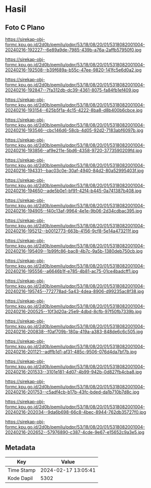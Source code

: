 # Hasil

## Foto C Plano

https://sirekap-obj-formc.kpu.go.id/2d0b/pemilu/pdpr/53/18/08/20/01/5318082001004-20240216-192227--6e89a9de-7985-439b-a76a-2affb57950f0.jpg

https://sirekap-obj-formc.kpu.go.id/2d0b/pemilu/pdpr/53/18/08/20/01/5318082001004-20240216-192508--b39f689a-b55c-47ee-9820-141fc5e6d0a2.jpg

https://sirekap-obj-formc.kpu.go.id/2d0b/pemilu/pdpr/53/18/08/20/01/5318082001004-20240216-192847--7fa312db-dc39-4361-8075-fa84fb1ef409.jpg

https://sirekap-obj-formc.kpu.go.id/2d0b/pemilu/pdpr/53/18/08/20/01/5318082001004-20240216-193154--625b5f1a-4c15-4222-8ba8-d8b400b6cbce.jpg

https://sirekap-obj-formc.kpu.go.id/2d0b/pemilu/pdpr/53/18/08/20/01/5318082001004-20240216-193546--cbc146d6-58cb-4d05-92d2-7183abf6097b.jpg

https://sirekap-obj-formc.kpu.go.id/2d0b/pemilu/pdpr/53/18/08/20/01/5318082001004-20240216-193856--af9e211e-5bd6-4358-9720-3773590209fd.jpg

https://sirekap-obj-formc.kpu.go.id/2d0b/pemilu/pdpr/53/18/08/20/01/5318082001004-20240216-194331--bac03c0e-30af-4940-84d2-80a52995403f.jpg

https://sirekap-obj-formc.kpu.go.id/2d0b/pemilu/pdpr/53/18/08/20/01/5318082001004-20240216-194650--ade5b0e1-bf91-42f4-b445-0a741387b408.jpg

https://sirekap-obj-formc.kpu.go.id/2d0b/pemilu/pdpr/53/18/08/20/01/5318082001004-20240216-194905--f40c13af-9964-4e1e-9b06-2d34cdbac395.jpg

https://sirekap-obj-formc.kpu.go.id/2d0b/pemilu/pdpr/53/18/08/20/01/5318082001004-20240216-195212--b0012773-663b-4156-9cf8-5e14a473211f.jpg

https://sirekap-obj-formc.kpu.go.id/2d0b/pemilu/pdpr/53/18/08/20/01/5318082001004-20240216-195409--1b99fc86-bac8-4b7c-9a5b-1380deb750cb.jpg

https://sirekap-obj-formc.kpu.go.id/2d0b/pemilu/pdpr/53/18/08/20/01/5318082001004-20240216-195556--a6646b1f-e785-4b81-ac75-01ce4badcff1.jpg

https://sirekap-obj-formc.kpu.go.id/2d0b/pemilu/pdpr/53/18/08/20/01/5318082001004-20240216-195745--772778ad-5a43-4dea-8906-d99235ac8f38.jpg

https://sirekap-obj-formc.kpu.go.id/2d0b/pemilu/pdpr/53/18/08/20/01/5318082001004-20240216-200525--10f3d20a-25e9-4dbd-8cfb-97f50fb7339b.jpg

https://sirekap-obj-formc.kpu.go.id/2d0b/pemilu/pdpr/53/18/08/20/01/5318082001004-20240216-200838--f0af709b-180a-419a-a383-848de6c6c505.jpg

https://sirekap-obj-formc.kpu.go.id/2d0b/pemilu/pdpr/53/18/08/20/01/5318082001004-20240216-201121--adffb1d1-af31-485c-9506-076d4da7bf7b.jpg

https://sirekap-obj-formc.kpu.go.id/2d0b/pemilu/pdpr/53/18/08/20/01/5318082001004-20240216-201533--3101e181-4d07-4b99-942b-0d827fb4cba8.jpg

https://sirekap-obj-formc.kpu.go.id/2d0b/pemilu/pdpr/53/18/08/20/01/5318082001004-20240216-201753--c5adf4cb-b17b-43fc-bded-da1b710b7d8c.jpg

https://sirekap-obj-formc.kpu.go.id/2d0b/pemilu/pdpr/53/18/08/20/01/5318082001004-20240216-202034--9da6b698-66c8-4bec-8944-762db35727f0.jpg

https://sirekap-obj-formc.kpu.go.id/2d0b/pemilu/pdpr/53/18/08/20/01/5318082001004-20240216-202652--57976890-c387-4cde-9e67-e15652c9a3e5.jpg


## Metadata

| Key        | Value               |
| ---------- | ------------------- |
| Time Stamp | 2024-02-17 13:05:41 |
| Kode Dapil | 5302                |



